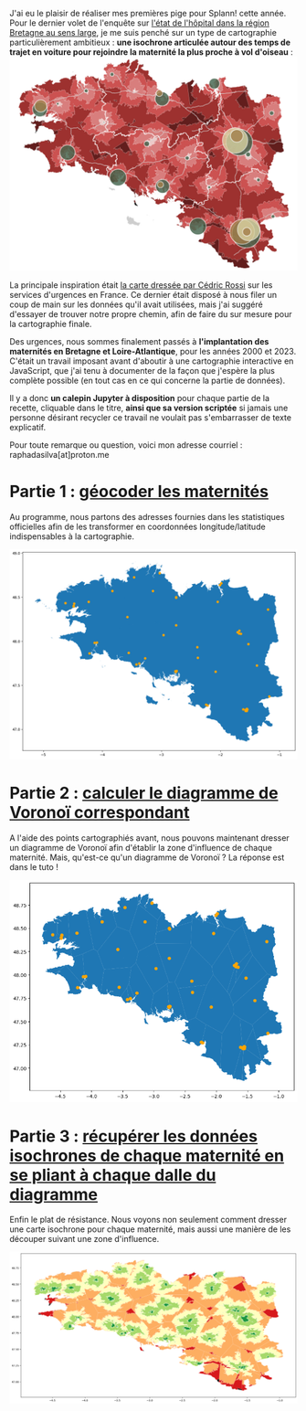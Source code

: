 J'ai eu le plaisir de réaliser mes premières pige pour Splann! cette année. Pour le dernier volet de l'enquête sur [l'état de l'hôpital dans la région Bretagne au sens large](https://splann.org/enquete/hopital-destruction-programmee/), je me suis penché sur un type de cartographie particulièrement ambitieux : **une isochrone articulée autour des temps de trajet en voiture pour rejoindre la maternité la plus proche à vol d'oiseau** :
![Carte isochrone réalisée pour Splann!](pictures/carto_splann0.jpg)

La principale inspiration était [la carte dressée par Cédric Rossi](https://www.ign.fr/files/default/2024-09/Proximite_urgences_CRossi_0.png) sur les services d'urgences en France. Ce dernier était disposé à nous filer un coup de main sur les données qu'il avait utilisées, mais j'ai suggéré d'essayer de trouver notre propre chemin, afin de faire du sur mesure pour la cartographie finale. 

Des urgences, nous sommes finalement passés à **l'implantation des maternités en Bretagne et Loire-Atlantique**, pour les années 2000 et 2023. C'était un travail imposant avant d'aboutir à une cartographie interactive en JavaScript, que j'ai tenu à documenter de la façon que j'espère la plus complète possible (en tout cas en ce qui concerne la partie de données). 

Il y a donc **un calepin Jupyter à disposition** pour chaque partie de la recette, cliquable dans le titre, **ainsi que sa version scriptée** si jamais une personne désirant recycler ce travail ne voulait pas s'embarrasser de texte explicatif.

Pour toute remarque ou question, voici mon adresse courriel : raphadasilva\[at\]proton.me

# Partie 1 : [géocoder les maternités](https://github.com/raphadasilva/blog_rdasilva/blob/master/autodonnees/isochrones_bzh/0_geocode.ipynb)

Au programme, nous partons des adresses fournies dans les statistiques officielles afin de les transformer en coordonnées longitude/latitude indispensables à la cartographie.

![Géocodage des maternités](pictures/geocode_bzh.jpg)

# Partie 2 : [calculer le diagramme de Voronoï correspondant](https://github.com/raphadasilva/blog_rdasilva/blob/master/autodonnees/isochrones_bzh/1_geovoronoi.ipynb)

A l'aide des points cartographiés avant, nous pouvons maintenant dresser un diagramme de Voronoï afin d'établir la zone d'influence de chaque maternité. Mais, qu'est-ce qu'un diagramme de Voronoï ? La réponse est dans le tuto !

![Diagramme de Voronoï des maternités](pictures/voronoi_bzh.jpg)

# Partie 3 : [récupérer les données isochrones de chaque maternité en se pliant à chaque dalle du diagramme](https://github.com/raphadasilva/blog_rdasilva/blob/master/autodonnees/isochrones_bzh/2_isochrones.ipynb)

Enfin le plat de résistance. Nous voyons non seulement comment dresser une carte isochrone pour chaque maternité, mais aussi une manière de les découper suivant une zone d'influence.

![Et enfin des isochrones](pictures/isoc_bzh.jpg)

